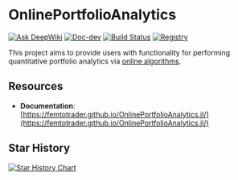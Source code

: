# OnlinePortfolioAnalytics

[![Ask DeepWiki](https://deepwiki.com/badge.svg)](https://deepwiki.com/femtotrader/OnlinePortfolioAnalytics.jl)
[![Doc-dev](https://img.shields.io/badge/docs-dev-blue.svg)](https://femtotrader.github.io/OnlinePortfolioAnalytics.jl/dev/)
[![Build Status](https://github.com/femtotrader/OnlinePortfolioAnalytics.jl/actions/workflows/CI.yml/badge.svg?branch=main)](https://github.com/femtotrader/OnlinePortfolioAnalytics.jl/actions/workflows/CI.yml?query=branch%3Amain)
[![Registry](https://img.shields.io/badge/registry-General-4063d8)](https://github.com/JuliaRegistries/General)

This project aims to provide users with functionality for performing quantitative portfolio analytics via [online algorithms](https://en.wikipedia.org/wiki/Online_algorithm).

## Resources
- **Documentation**: [https://femtotrader.github.io/OnlinePortfolioAnalytics.jl/](https://femtotrader.github.io/OnlinePortfolioAnalytics.jl/)


## Star History

[![Star History Chart](https://api.star-history.com/svg?repos=femtotrader/OnlinePortfolioAnalytics.jl&type=Timeline?refresh=1)](https://www.star-history.com/#femtotrader/OnlinePortfolioAnalytics.jl&Timeline)
